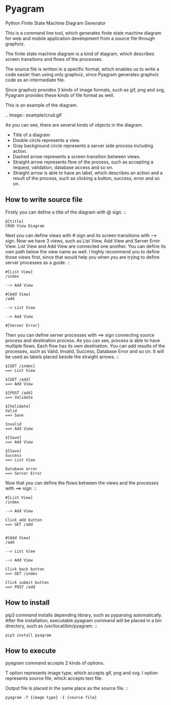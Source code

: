 Pyagram
=======

Python Finite State Machine Diagram Generator

This is a command line tool, which generates finite state machine diagram for web and mobile application development from a source file through graphviz.

The finite state machine diagram is a kind of diagram, which describes screen transitions and flows of the processes.

The source file is written in a specific format, which enables us to write a code easier than using only graphviz, since Pyagram generates graphviz code as an intermediate file.

Since graphviz provides 3 kinds of image formats, such as gif, png and svg, Pyagram provides these kinds of file format as well.

This is an example of the diagram.

.. image:: example/crud.gif

As you can see, there are several kinds of objects in the diagram.


* Title of a diagram
* Double circle represents a view.
* Gray background circle represents a server side process including action.
* Dashed arrow represents a screen transition between views.
* Straight arrow represents flow of the process, such as accepting a request, validation, database access and so on.
* Straight arrow is able to have an label, which describes an action and a result of the process, such as clicking a button, success, error and so on.


How to write source file
------------------------

Firstly you can define a title of the diagram with @ sign.
::
    
    @[title]
    CRUD View Diagram
    

Next you can define views with # sign and its screen transitions with --> sign.
Now we have 3 views, such as List View, Add View and Server Error View.
List View and Add View are connected one another.
You can define its own path below the view name as well.
I highly recommend you to define those views first, since that would help you when you are trying to define server processes as a guide.
::
    
    #[List View]
    /index
    
    --> Add View
    
    #[Add View]
    /add
    
    --> List View
    
    --> Add View

    #[Server Error]


Then you can define server processes with ==> sign connecting source process and destination process.
As you can see, process is able to have multiple flows. Each flow has its own destination.
You can add results of the processes, such as Valid, Invalid, Success, Database Error and so on. It will be used as labels placed beside the straight arrows.
::

    $[GET /index]
    ==> List View
    
    $[GET /add]
    ==> Add View
    
    $[POST /add]
    ==> Validate
    
    $[Validate]
    Valid
    ==> Save
    
    Invalid
    ==> Add View
    
    $[Save]
    ==> Add View
    
    $[Save]
    Success
    ==> List View
    
    Database error
    ==> Server Error
    
    
Now that you can define the flows between the views and the processes with ==> sign.
::

    #[List View]
    /index
    
    --> Add View
    
    Click add button
    ==> GET /add
    

    #[Add View]
    /add
    
    --> List View
    
    --> Add View

    Click back button
    ==> GET /index
    
    Click submit button
    ==> POST /add


How to install
--------------

pip3 command installs depending library, such as pyparsing automatically.
After the installation, executable pyagram command will be placed in a bin directory, such as /usr/local/bin/pyagram.
::

    pip3 install pyagram


How to execute
--------------

pyagram command accepts 2 kinds of options.

T option represents image type, which accepts gif, png and svg.
I option represents source file, which accepts text file.

Output file is placed in the same place as the source file.
::

    pyagram -T {image type} -I {source file}

